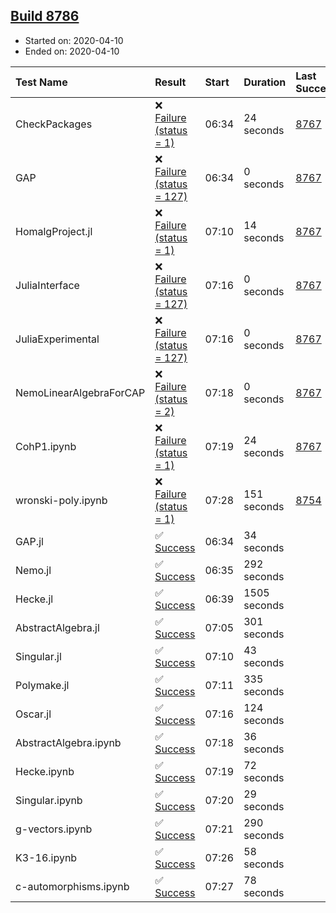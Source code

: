 ## [Build 8786](https://oscarci.mathematik.uni-kl.de/job/oscar/8786/)

* Started on: 2020-04-10
* Ended on: 2020-04-10

| Test Name    | Result | Start | Duration | Last Success | First Failure |
|:-------------|:-------|:------|:---------|:-------------|:--------------|
| CheckPackages | ❌ [Failure (status = 1)](https://oscarci.mathematik.uni-kl.de/job/oscar/8786/artifact/logs/build-8786/CheckPackages.log) | 06:34 | 24 seconds | [8767](https://oscarci.mathematik.uni-kl.de/job/oscar/8767/) | [8768](https://oscarci.mathematik.uni-kl.de/job/oscar/8768/) |
| GAP | ❌ [Failure (status = 127)](https://oscarci.mathematik.uni-kl.de/job/oscar/8786/artifact/logs/build-8786/GAP.log) | 06:34 | 0 seconds | [8767](https://oscarci.mathematik.uni-kl.de/job/oscar/8767/) | [8768](https://oscarci.mathematik.uni-kl.de/job/oscar/8768/) |
| HomalgProject.jl | ❌ [Failure (status = 1)](https://oscarci.mathematik.uni-kl.de/job/oscar/8786/artifact/logs/build-8786/HomalgProject.jl.log) | 07:10 | 14 seconds | [8767](https://oscarci.mathematik.uni-kl.de/job/oscar/8767/) | [8768](https://oscarci.mathematik.uni-kl.de/job/oscar/8768/) |
| JuliaInterface | ❌ [Failure (status = 127)](https://oscarci.mathematik.uni-kl.de/job/oscar/8786/artifact/logs/build-8786/JuliaInterface.log) | 07:16 | 0 seconds | [8767](https://oscarci.mathematik.uni-kl.de/job/oscar/8767/) | [8768](https://oscarci.mathematik.uni-kl.de/job/oscar/8768/) |
| JuliaExperimental | ❌ [Failure (status = 127)](https://oscarci.mathematik.uni-kl.de/job/oscar/8786/artifact/logs/build-8786/JuliaExperimental.log) | 07:16 | 0 seconds | [8767](https://oscarci.mathematik.uni-kl.de/job/oscar/8767/) | [8768](https://oscarci.mathematik.uni-kl.de/job/oscar/8768/) |
| NemoLinearAlgebraForCAP | ❌ [Failure (status = 2)](https://oscarci.mathematik.uni-kl.de/job/oscar/8786/artifact/logs/build-8786/NemoLinearAlgebraForCAP.log) | 07:18 | 0 seconds | [8767](https://oscarci.mathematik.uni-kl.de/job/oscar/8767/) | [8768](https://oscarci.mathematik.uni-kl.de/job/oscar/8768/) |
| CohP1.ipynb | ❌ [Failure (status = 1)](https://oscarci.mathematik.uni-kl.de/job/oscar/8786/artifact/logs/build-8786/CohP1.ipynb.log) | 07:19 | 24 seconds | [8767](https://oscarci.mathematik.uni-kl.de/job/oscar/8767/) | [8768](https://oscarci.mathematik.uni-kl.de/job/oscar/8768/) |
| wronski-poly.ipynb | ❌ [Failure (status = 1)](https://oscarci.mathematik.uni-kl.de/job/oscar/8786/artifact/logs/build-8786/wronski-poly.ipynb.log) | 07:28 | 151 seconds | [8754](https://oscarci.mathematik.uni-kl.de/job/oscar/8754/) | [8755](https://oscarci.mathematik.uni-kl.de/job/oscar/8755/) |
| GAP.jl | ✅ [Success](https://oscarci.mathematik.uni-kl.de/job/oscar/8786/artifact/logs/build-8786/GAP.jl.log) | 06:34 | 34 seconds |  |  |
| Nemo.jl | ✅ [Success](https://oscarci.mathematik.uni-kl.de/job/oscar/8786/artifact/logs/build-8786/Nemo.jl.log) | 06:35 | 292 seconds |  |  |
| Hecke.jl | ✅ [Success](https://oscarci.mathematik.uni-kl.de/job/oscar/8786/artifact/logs/build-8786/Hecke.jl.log) | 06:39 | 1505 seconds |  |  |
| AbstractAlgebra.jl | ✅ [Success](https://oscarci.mathematik.uni-kl.de/job/oscar/8786/artifact/logs/build-8786/AbstractAlgebra.jl.log) | 07:05 | 301 seconds |  |  |
| Singular.jl | ✅ [Success](https://oscarci.mathematik.uni-kl.de/job/oscar/8786/artifact/logs/build-8786/Singular.jl.log) | 07:10 | 43 seconds |  |  |
| Polymake.jl | ✅ [Success](https://oscarci.mathematik.uni-kl.de/job/oscar/8786/artifact/logs/build-8786/Polymake.jl.log) | 07:11 | 335 seconds |  |  |
| Oscar.jl | ✅ [Success](https://oscarci.mathematik.uni-kl.de/job/oscar/8786/artifact/logs/build-8786/Oscar.jl.log) | 07:16 | 124 seconds |  |  |
| AbstractAlgebra.ipynb | ✅ [Success](https://oscarci.mathematik.uni-kl.de/job/oscar/8786/artifact/logs/build-8786/AbstractAlgebra.ipynb.log) | 07:18 | 36 seconds |  |  |
| Hecke.ipynb | ✅ [Success](https://oscarci.mathematik.uni-kl.de/job/oscar/8786/artifact/logs/build-8786/Hecke.ipynb.log) | 07:19 | 72 seconds |  |  |
| Singular.ipynb | ✅ [Success](https://oscarci.mathematik.uni-kl.de/job/oscar/8786/artifact/logs/build-8786/Singular.ipynb.log) | 07:20 | 29 seconds |  |  |
| g-vectors.ipynb | ✅ [Success](https://oscarci.mathematik.uni-kl.de/job/oscar/8786/artifact/logs/build-8786/g-vectors.ipynb.log) | 07:21 | 290 seconds |  |  |
| K3-16.ipynb | ✅ [Success](https://oscarci.mathematik.uni-kl.de/job/oscar/8786/artifact/logs/build-8786/K3-16.ipynb.log) | 07:26 | 58 seconds |  |  |
| c-automorphisms.ipynb | ✅ [Success](https://oscarci.mathematik.uni-kl.de/job/oscar/8786/artifact/logs/build-8786/c-automorphisms.ipynb.log) | 07:27 | 78 seconds |  |  |
